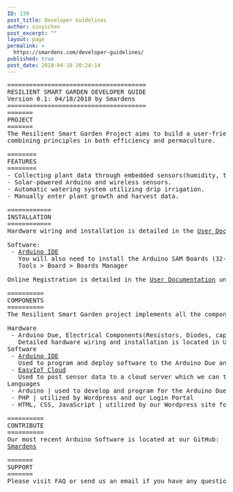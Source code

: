 ```yaml
---
ID: 139
post_title: Developer Guidelines
author: xinyichen
post_excerpt: ""
layout: page
permalink: >
  https://smardens.com/developer-guidelines/
published: true
post_date: 2018-04-18 20:24:14
---
```

<pre>======================================
RESILIENT SMART GARDEN DEVELOPER GUIDE
Version 0.1: 04/18/2018 by Smardens
======================================
=======
PROJECT
=======
The Resilient Smart Garden Project aims to build a user-friendly system to monitor crops and maximize irrigation performance,
combining principles in both efficiency and permaculture.  
&nbsp;
========
FEATURES
========
- Collecting plant data through embedded sensors(humidity, temperature, UV, moisture).
- Solar-powered Arduino and wireless sensors.
- Automatic watering system utilizing drip irrigation.
- Manually enter plant growth and harvest data.
&nbsp;
============
INSTALLATION
============
Hardware wiring and installation is detailed in the <a href="https://smardens.com/user-documentation/">User Documentation</a> under the Materials and Installation section.
	
Software:
 - <a href="https://www.arduino.cc/en/Main/Software">Arduino IDE</a>
   You will also need to install the Arduino SAM Boards (32-bit ARM Cortex-M3) version 1.6.11
   Tools > Board > Boards Manager

Online Registration is detailed in the <a href="https://smardens.com/user-documentation/">User Documentation</a> under the Online registration sections.
&nbsp;
==========
COMPONENTS
==========
The Resilient Smart Garden project implements all the components below:

Hardware
 - Arduino Due, Electrical Components(Resistors, Diodes, capacitors, solar panels, sensors, water solenoid valve, WiFi module, transistors)
   Detailed hardware wiring and installation is located in User Guidelines under Materials and Installation.
Software
 - <a href="https://www.arduino.cc/en/Main/Software">Arduino IDE</a>
   Used to program and deploy software to the Arduino Due and wireless sensors.
 - <a href="https://iot-playground.com/build">EasyIoT Cloud</a>
   Used to post sensor data to a cloud server which we can then use our login portal to grab posted data.
Languages
 - Arduino | used to develop and program for the Arduino Due
 - PHP | utilized by Wordpress and our Login Portal
 - HTML, CSS, JavaScript | utilized by our Wordpress site for formatting and design of our webpage 
&nbsp;
==========
CONTRIBUTE
==========
Our most recent Arduino Software is located at our GitHub:
<a href="https://github.com/Smardens">Smardens</a>
&nbsp;
=======
SUPPORT
=======
Please visit FAQ or send us an email if you have any questions, comments, or concerns.</pre>